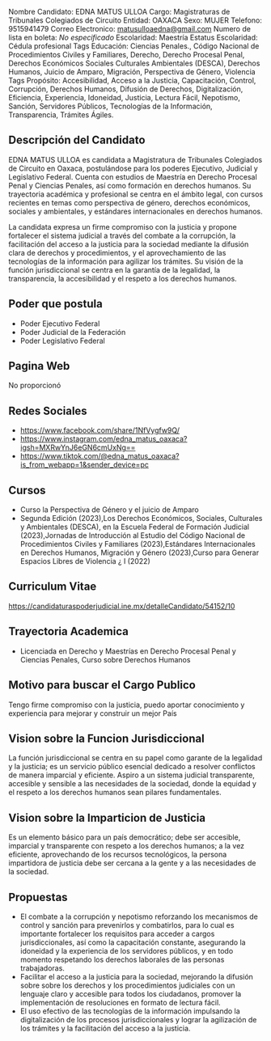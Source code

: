 Nombre Candidato: EDNA MATUS ULLOA
Cargo: Magistraturas de Tribunales Colegiados de Circuito
Entidad: OAXACA
Sexo: MUJER
Telefono: 9515941479
Correo Electronico: matusulloaedna@gmail.com
Numero de lista en boleta: *No especificado*
Escolaridad: Maestría
Estatus Escolaridad: Cédula profesional
Tags Educación: Ciencias Penales., Código Nacional de Procedimientos Civiles y Familiares, Derecho, Derecho Procesal Penal, Derechos Económicos Sociales Culturales Ambientales (DESCA), Derechos Humanos, Juicio de Amparo, Migración, Perspectiva de Género, Violencia
Tags Propósito: Accesibilidad, Acceso a la Justicia, Capacitación, Control, Corrupción, Derechos Humanos, Difusión de Derechos, Digitalización, Eficiencia, Experiencia, Idoneidad, Justicia, Lectura Fácil, Nepotismo, Sanción, Servidores Públicos, Tecnologías de la Información, Transparencia, Trámites Ágiles.


## Descripción del Candidato 

EDNA MATUS ULLOA es candidata a Magistratura de Tribunales Colegiados de Circuito en Oaxaca, postulándose para los poderes Ejecutivo, Judicial y Legislativo Federal. Cuenta con estudios de Maestría en Derecho Procesal Penal y Ciencias Penales, así como formación en derechos humanos. Su trayectoria académica y profesional se centra en el ámbito legal, con cursos recientes en temas como perspectiva de género, derechos económicos, sociales y ambientales, y estándares internacionales en derechos humanos.

La candidata expresa un firme compromiso con la justicia y propone fortalecer el sistema judicial a través del combate a la corrupción, la facilitación del acceso a la justicia para la sociedad mediante la difusión clara de derechos y procedimientos, y el aprovechamiento de las tecnologías de la información para agilizar los trámites. Su visión de la función jurisdiccional se centra en la garantía de la legalidad, la transparencia, la accesibilidad y el respeto a los derechos humanos.


## Poder que postula

- Poder Ejecutivo Federal
- Poder Judicial de la Federación
- Poder Legislativo Federal


## Pagina Web

No proporcionó


## Redes Sociales

- https://www.facebook.com/share/1NfVygfw9Q/
- https://www.instagram.com/edna_matus_oaxaca?igsh=MXRwYnJ6eGN6cmUxNg==
- https://www.tiktok.com/@edna_matus_oaxaca?is_from_webapp=1&sender_device=pc


## Cursos

- Curso la Perspectiva de Género y el juicio de Amparo
- Segunda Edición (2023),Los Derechos Económicos, Sociales, Culturales y Ambientales (DESCA), en la Escuela Federal de Formación Judicial (2023),Jornadas de Introducción al Estudio del Código Nacional de Procedimientos Civiles y Familiares (2023),Estándares Internacionales en Derechos Humanos, Migración y Género (2023),Curso para Generar Espacios Libres de Violencia ¿ I (2022)


## Curriculum Vitae

https://candidaturaspoderjudicial.ine.mx/detalleCandidato/54152/10


## Trayectoria Academica

- Licenciada en Derecho y Maestrías en Derecho Procesal Penal y Ciencias Penales, Curso sobre Derechos Humanos


## Motivo para buscar el Cargo Publico

Tengo firme compromiso con la justicia, puedo aportar conocimiento y experiencia para mejorar y construir un mejor País


## Vision sobre la Funcion Jurisdiccional

La función jurisdiccional se centra en su papel como garante de la legalidad y la justicia; es un servicio público esencial dedicado a resolver conflictos de manera imparcial y eficiente. Aspiro a un sistema judicial transparente, accesible y sensible a las necesidades de la sociedad, donde la equidad y el respeto a los derechos humanos sean pilares fundamentales.


## Vision sobre la Imparticion de Justicia

Es un elemento básico para un país democrático; debe ser accesible, imparcial y transparente con respeto a los derechos humanos; a la vez eficiente, aprovechando de los recursos tecnológicos, la persona impartidora de justicia debe ser cercana a la gente y a las necesidades de la sociedad.


## Propuestas

- El combate a la corrupción y nepotismo reforzando los mecanismos de control y sanción para prevenirlos y combatirlos, para lo cual es importante fortalecer los requisitos para acceder a cargos jurisdiccionales, así como la capacitación constante, asegurando la idoneidad y la experiencia de los servidores públicos, y en todo momento respetando los derechos laborales de las personas trabajadoras.
- Facilitar el acceso a la justicia para la sociedad, mejorando la difusión sobre sobre los derechos y los procedimientos judiciales con un lenguaje claro y accesible para todos los ciudadanos, promover la implementación de resoluciones en formato de lectura fácil.
- El uso efectivo de las tecnologías de la información impulsando la digitalización de los procesos jurisdiccionales y lograr la agilización de los trámites y la facilitación del acceso a la justicia.

